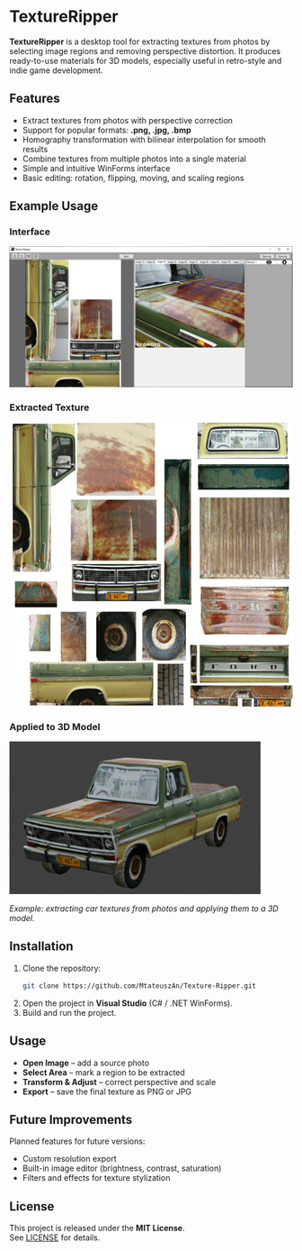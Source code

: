 # TextureRipper

**TextureRipper** is a desktop tool for extracting textures from photos by selecting image regions and removing perspective distortion. It produces ready-to-use materials for 3D models, especially useful in retro-style and indie game development.

## Features

- Extract textures from photos with perspective correction  
- Support for popular formats: **.png, .jpg, .bmp**  
- Homography transformation with bilinear interpolation for smooth results  
- Combine textures from multiple photos into a single material  
- Simple and intuitive WinForms interface  
- Basic editing: rotation, flipping, moving, and scaling regions  

## Example Usage

### Interface
![Interface](assets/interface.png)

### Extracted Texture
![Texture](assets/texture.png)

### Applied to 3D Model
![3D Model](assets/model.png)

_Example: extracting car textures from photos and applying them to a 3D model._ 

## Installation

1. Clone the repository:
   ```bash
   git clone https://github.com/MtateuszAn/Texture-Ripper.git
   ```
2. Open the project in **Visual Studio** (C# / .NET WinForms).  
3. Build and run the project.  

## Usage

- **Open Image** – add a source photo  
- **Select Area** – mark a region to be extracted  
- **Transform & Adjust** – correct perspective and scale  
- **Export** – save the final texture as PNG or JPG  

## Future Improvements

Planned features for future versions:  
- Custom resolution export  
- Built-in image editor (brightness, contrast, saturation)  
- Filters and effects for texture stylization  

## License

This project is released under the **MIT License**.  
See [LICENSE](LICENSE) for details.

